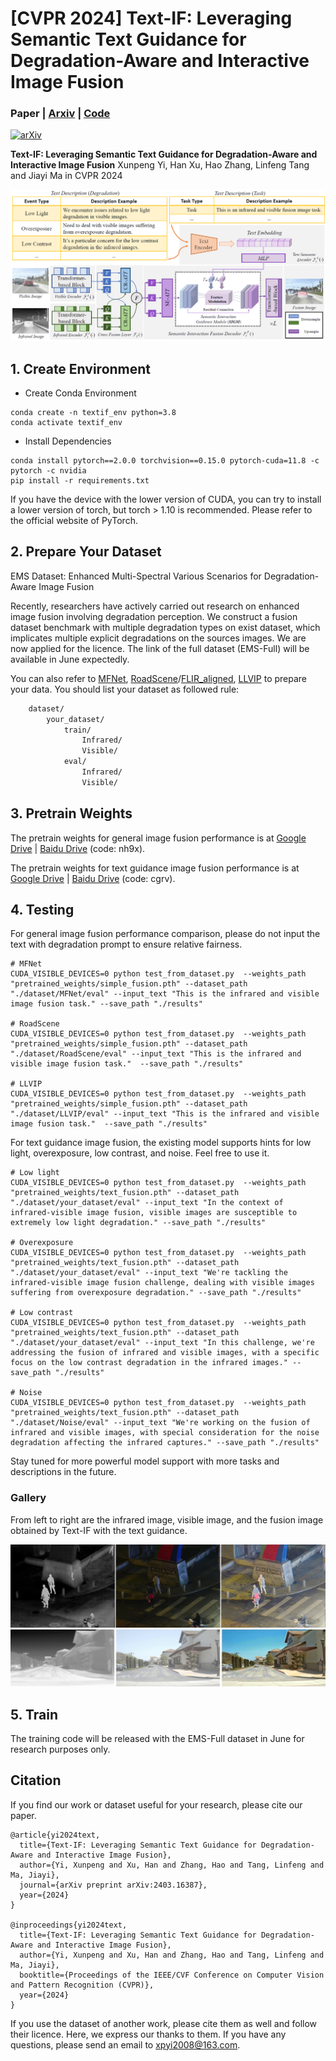 # [CVPR 2024] Text-IF: Leveraging Semantic Text Guidance for Degradation-Aware and Interactive Image Fusion
### Paper | [Arxiv](https://arxiv.org/pdf/2403.16387.pdf) | [Code](https://github.com/xunpengyi/LLIEFormer)
[![arXiv](https://img.shields.io/badge/arxiv-paper-179bd3)](https://arxiv.org/pdf/2403.16387.pdf) 

**Text-IF: Leveraging Semantic Text Guidance for Degradation-Aware and Interactive Image Fusion**
Xunpeng Yi, Han Xu, Hao Zhang, Linfeng Tang and Jiayi Ma in CVPR 2024


![Framework](assert/framework.png)

## 1. Create Environment
- Create Conda Environment
```
conda create -n textif_env python=3.8
conda activate textif_env
```
- Install Dependencies
```
conda install pytorch==2.0.0 torchvision==0.15.0 pytorch-cuda=11.8 -c pytorch -c nvidia
pip install -r requirements.txt
```
If you have the device with the lower version of CUDA, you can try to install a lower version of torch, but torch > 1.10 is recommended. Please refer to the official website of PyTorch.

## 2. Prepare Your Dataset

EMS Dataset: Enhanced Multi-Spectral Various Scenarios for Degradation-Aware Image Fusion

Recently, researchers have actively carried out research on enhanced image fusion involving degradation perception. We construct a fusion dataset benchmark with multiple degradation types on exist dataset, which implicates multiple explicit degradations on the sources images. We are now applied for the licence.
The link of the full dataset (EMS-Full) will be available in June expectedly.

You can also refer to [MFNet](https://www.mi.t.utokyo.ac.jp/static/projects/mil_multispectral/), [RoadScene](https://github.com/hanna-xu/RoadScene)/[FLIR_aligned](https://adas-dataset-v2.flirconservator.com/#downloadguide), [LLVIP](https://github.com/bupt-ai-cz/LLVIP) to prepare your data. You should list your dataset as followed rule:
```bash
    dataset/
        your_dataset/
            train/
                Infrared/
                Visible/
            eval/
                Infrared/
                Visible/
```

## 3. Pretrain Weights
The pretrain weights for general image fusion performance is at [Google Drive](https://drive.google.com/file/d/146jH_-6oquoEKc1HnMoWxLcu9mwjWACF/view?usp=sharing) | [Baidu Drive](https://pan.baidu.com/s/1wrDfkocRE4aa_mX-PQG_kA) (code: nh9x).

The pretrain weights for text guidance image fusion performance is at [Google Drive](https://drive.google.com/file/d/1p4Isv-lTqIMpY4io_jB8fFa696mAq_XF/view?usp=sharing) | [Baidu Drive](https://pan.baidu.com/s/11gsYyxQOjhzSX0rJ9SA2-w) (code: cgrv).

## 4. Testing
For general image fusion performance comparison, please do not input the text with degradation prompt to ensure relative fairness.
```shell
# MFNet
CUDA_VISIBLE_DEVICES=0 python test_from_dataset.py  --weights_path "pretrained_weights/simple_fusion.pth" --dataset_path "./dataset/MFNet/eval" --input_text "This is the infrared and visible image fusion task." --save_path "./results"

# RoadScene
CUDA_VISIBLE_DEVICES=0 python test_from_dataset.py  --weights_path "pretrained_weights/simple_fusion.pth" --dataset_path "./dataset/RoadScene/eval" --input_text "This is the infrared and visible image fusion task."  --save_path "./results"

# LLVIP
CUDA_VISIBLE_DEVICES=0 python test_from_dataset.py  --weights_path "pretrained_weights/simple_fusion.pth" --dataset_path "./dataset/LLVIP/eval" --input_text "This is the infrared and visible image fusion task."  --save_path "./results"
```

For text guidance image fusion, the existing model supports hints for low light, overexposure, low contrast, and noise. Feel free to use it.
```shell
# Low light
CUDA_VISIBLE_DEVICES=0 python test_from_dataset.py  --weights_path "pretrained_weights/text_fusion.pth" --dataset_path "./dataset/your_dataset/eval" --input_text "In the context of infrared-visible image fusion, visible images are susceptible to extremely low light degradation." --save_path "./results"

# Overexposure
CUDA_VISIBLE_DEVICES=0 python test_from_dataset.py  --weights_path "pretrained_weights/text_fusion.pth" --dataset_path "./dataset/your_dataset/eval" --input_text "We're tackling the infrared-visible image fusion challenge, dealing with visible images suffering from overexposure degradation." --save_path "./results"

# Low contrast
CUDA_VISIBLE_DEVICES=0 python test_from_dataset.py  --weights_path "pretrained_weights/text_fusion.pth" --dataset_path "./dataset/your_dataset/eval" --input_text "In this challenge, we're addressing the fusion of infrared and visible images, with a specific focus on the low contrast degradation in the infrared images." --save_path "./results"

# Noise
CUDA_VISIBLE_DEVICES=0 python test_from_dataset.py  --weights_path "pretrained_weights/text_fusion.pth" --dataset_path "./dataset/Noise/eval" --input_text "We're working on the fusion of infrared and visible images, with special consideration for the noise degradation affecting the infrared captures." --save_path "./results"
```
Stay tuned for more powerful model support with more tasks and descriptions in the future.

### Gallery

From left to right are the infrared image, visible image, and the fusion image obtained by Text-IF with the text guidance.

![Gallery](assert/LLVIP__010007.png)
![Gallery](assert/FLIR_RS__01932.png)

## 5. Train
The training code will be released with the EMS-Full dataset in June for research purposes only. 

## Citation
If you find our work or dataset useful for your research, please cite our paper. 
```
@article{yi2024text,
  title={Text-IF: Leveraging Semantic Text Guidance for Degradation-Aware and Interactive Image Fusion},
  author={Yi, Xunpeng and Xu, Han and Zhang, Hao and Tang, Linfeng and Ma, Jiayi},
  journal={arXiv preprint arXiv:2403.16387},
  year={2024}
}

@inproceedings{yi2024text,
  title={Text-IF: Leveraging Semantic Text Guidance for Degradation-Aware and Interactive Image Fusion},
  author={Yi, Xunpeng and Xu, Han and Zhang, Hao and Tang, Linfeng and Ma, Jiayi},
  booktitle={Proceedings of the IEEE/CVF Conference on Computer Vision and Pattern Recognition (CVPR)},
  year={2024}
}
```
If you use the dataset of another work, please cite them as well and follow their licence. Here, we express our thanks to them. 
If you have any questions, please send an email to xpyi2008@163.com. 